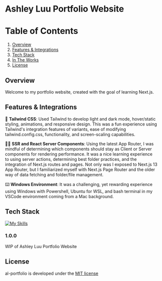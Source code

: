 # Ashley Luu Portfolio Website

# __Table of Contents__
1. [Overview](#overview)
2. [Features & Integrations](#features)
3. [Tech Stack](#tech-stack)
4. [In The Works](#in-the-works)
5. [License](#license)

## Overview 

Welcome to my portfolio website, created with the goal of learning Next.js. 

## Features & Integrations
🎨 **Tailwind CSS**: Used Tailwind to develop light and dark mode, hover/static styling, animations, and responsive design. This was a fun experience using Tailwind's integration features of variants, ease of modifying tailwind.config.css, functionality, and screen-scaling capabilities.
  
🏃💨 **SSR and React Server Components**: Using the latest App Router, I was mindful of determining which components should stay as Client or Server components for rendering performance. It was a nice learning experience to using server actions, determining best folder practices, and the integration of Next.js routes and pages. Not only was I exposed to Next.js 13 App Router, but I familiarized myself with Next.js Page Router and the older way of data fetching and folder/file management.
  
⌨️ **Windows Environment**: It was a challenging, yet rewarding experience using Windows with Powershell, Ubuntu for WSL, and bash terminal in my VSCode environment coming from a Mac background. 

## Tech Stack
[![My Skills](https://skillicons.dev/icons?i=js,react,nextjs,typescript,html,css,tailwind,nodejs,vercel,vscode,git,powershell,bash)](https://skillicons.dev)

### 1.0.0

WIP of Ashley Luu Portfolio Website

## License

al-portfolio is developed under the [MIT license](https://en.wikipedia.org/wiki/MIT_License)
